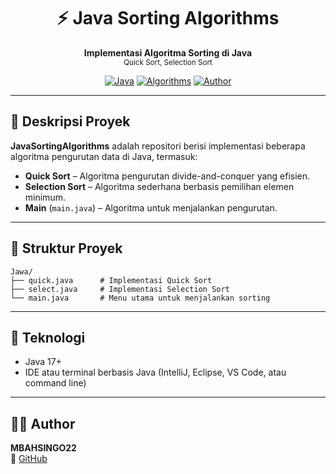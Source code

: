<h1 align="center">⚡ Java Sorting Algorithms</h1>
<p align="center">
  <b>Implementasi Algoritma Sorting di Java</b><br>
  <sub>Quick Sort, Selection Sort</sub>
</p>

<div align="center">

[![Java](https://img.shields.io/badge/Java-17-red?logo=oracle)](https://www.oracle.com/java/)
[![Algorithms](https://img.shields.io/badge/Algorithms-Sorting-blue)]()
[![Author](https://img.shields.io/badge/Author-MBAHSINGO22-blue)](https://github.com/MBAHSINGO22)

</div>

---

## 📖 Deskripsi Proyek

**JavaSortingAlgorithms** adalah repositori berisi implementasi beberapa algoritma pengurutan data di Java, termasuk:
- **Quick Sort** – Algoritma pengurutan divide-and-conquer yang efisien.
- **Selection Sort** – Algoritma sederhana berbasis pemilihan elemen minimum.
- **Main** (`main.java`) – Algoritma untuk menjalankan pengurutan.

---

## 📂 Struktur Proyek

```
Jawa/
├── quick.java      # Implementasi Quick Sort
├── select.java     # Implementasi Selection Sort
└── main.java       # Menu utama untuk menjalankan sorting
```

---

## 🧰 Teknologi

- Java 17+
- IDE atau terminal berbasis Java (IntelliJ, Eclipse, VS Code, atau command line)

---

## 👨‍💻 Author

**MBAHSINGO22**  
🔗 [GitHub](https://github.com/MBAHSINGO22)
